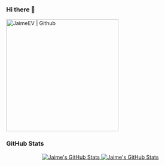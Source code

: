 ### Hi there 👋

  <img align="center" src="https://images.unsplash.com/photo-1506259091721-347e791bab0f?ixid=MnwxMjA3fDB8MHxwaG90by1wYWdlfHx8fGVufDB8fHx8&ixlib=rb-1.2.1&auto=format&fit=crop&w=1350&q=80" height=300 alt="JaimeEV | Github" style="margin: 0 auto;" title="JaimeEV | Github"/>


<h3>GitHub Stats</h3>



<div align="center">
<a href="https://github.com/jcmexdev">
  <img align="center" src="https://github-readme-stats.vercel.app/api?username=JaimeEV&count_private=true&show_icons=true&line_height=27&theme=dracula" alt="Jaime's GitHub Stats"/>
</a>
 
 <a href="https://github.com/JaimeEV">
  <img align="center" src="https://github-readme-stats.vercel.app/api/top-langs/?username=JaimeEV&layout=compact&theme=dracula&count_private=true&hide=css,blade" alt="Jaime's GitHub Stats" />
 </a>
</div>

<!--
**JaimeEV/JaimeEV** is a ✨ _special_ ✨ repository because its `README.md` (this file) appears on your GitHub profile.

Here are some ideas to get you started:

- 🔭 I’m currently working on ...
- 🌱 I’m currently learning ...
- 👯 I’m looking to collaborate on ...
- 🤔 I’m looking for help with ...
- 💬 Ask me about ...
- 📫 How to reach me: ...
- 😄 Pronouns: ...
- ⚡ Fun fact: ...
-->
